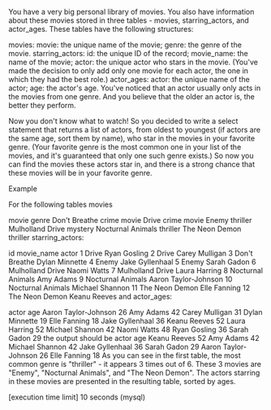You have a very big personal library of movies. You also have information about these movies stored in three tables - movies, starring_actors, and actor_ages. These tables have the following structures:

movies:
movie: the unique name of the movie;
genre: the genre of the movie.
starring_actors:
id: the unique ID of the record;
movie_name: the name of the movie;
actor: the unique actor who stars in the movie. (You've made the decision to only add only one movie for each actor, the one in which they had the best role.)
actor_ages:
actor: the unique name of the actor;
age: the actor's age.
You've noticed that an actor usually only acts in the movies from one genre. And you believe that the older an actor is, the better they perform.

Now you don't know what to watch! So you decided to write a select statement that returns a list of actors, from oldest to youngest (if actors are the same age, sort them by name), who star in the movies in your favorite genre. (Your favorite genre is the most common one in your list of the movies, and it's guaranteed that only one such genre exists.) So now you can find the movies these actors star in, and there is a strong chance that these movies will be in your favorite genre.

Example

For the following tables movies

movie	genre
Don't Breathe	crime movie
Drive	crime movie
Enemy	thriller
Mulholland Drive	mystery
Nocturnal Animals	thriller
The Neon Demon	thriller
starring_actors:

id	movie_name	actor
1	Drive	Ryan Gosling
2	Drive	Carey Mulligan
3	Don't Breathe	Dylan Minnette
4	Enemy	Jake Gyllenhaal
5	Enemy	Sarah Gadon
6	Mulholland Drive	Naomi Watts
7	Mulholland Drive	Laura Harring
8	Nocturnal Animals	Amy Adams
9	Nocturnal Animals	Aaron Taylor-Johnson
10	Nocturnal Animals	Michael Shannon
11	The Neon Demon	Elle Fanning
12	The Neon Demon	Keanu Reeves
and actor_ages:

actor	age
Aaron Taylor-Johnson	26
Amy Adams	42
Carey Mulligan	31
Dylan Minnette	19
Elle Fanning	18
Jake Gyllenhaal	36
Keanu Reeves	52
Laura Harring	52
Michael Shannon	42
Naomi Watts	48
Ryan Gosling	36
Sarah Gadon	29
the output should be
actor	age
Keanu Reeves	52
Amy Adams	42
Michael Shannon	42
Jake Gyllenhaal	36
Sarah Gadon	29
Aaron Taylor-Johnson	26
Elle Fanning	18
As you can see in the first table, the most common genre is "thriller" - it appears 3 times out of 6. These 3 movies are "Enemy", "Nocturnal Animals", and "The Neon Demon". The actors starring in these movies are presented in the resulting table, sorted by ages.

[execution time limit] 10 seconds (mysql)
